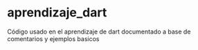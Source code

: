 # aprendizaje_dart
Código usado en el aprendizaje de dart documentado a base de comentarios y ejemplos basicos
